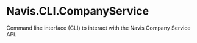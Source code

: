 # Navis.CLI.CompanyService
Command line interface (CLI) to interact with the Navis Company Service API.
